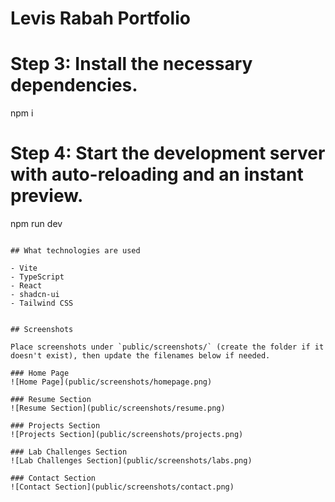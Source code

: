 # Levis Rabah Portfolio


# Step 3: Install the necessary dependencies.
npm i

# Step 4: Start the development server with auto-reloading and an instant preview.
npm run dev
```

## What technologies are used

- Vite
- TypeScript
- React
- shadcn-ui
- Tailwind CSS
  

## Screenshots

Place screenshots under `public/screenshots/` (create the folder if it doesn't exist), then update the filenames below if needed.

### Home Page
![Home Page](public/screenshots/homepage.png)

### Resume Section
![Resume Section](public/screenshots/resume.png)

### Projects Section
![Projects Section](public/screenshots/projects.png)

### Lab Challenges Section
![Lab Challenges Section](public/screenshots/labs.png)

### Contact Section
![Contact Section](public/screenshots/contact.png)

